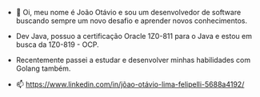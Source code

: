 - 👋 Oi, meu nome é João Otávio e sou um desenvolvedor de software buscando sempre um novo desafio e aprender novos conhecimentos.

- Dev Java, possuo a certificação Oracle 1Z0-811 para o Java e estou em busca da 1Z0-819 - OCP.

- Recentemente passei a estudar e desenvolver minhas habilidades com Golang também.

- 📫 https://www.linkedin.com/in/jõao-otávio-lima-felipelli-5688a4192/ 

<!---
O-tav0/O-tav0 is a ✨ special ✨ repository because its `README.md` (this file) appears on your GitHub profile.
You can click the Preview link to take a look at your changes.
--->
